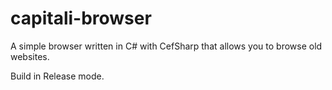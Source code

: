 # capitali-browser
A simple browser written in C# with CefSharp that allows you to browse old websites.

Build in Release mode.
